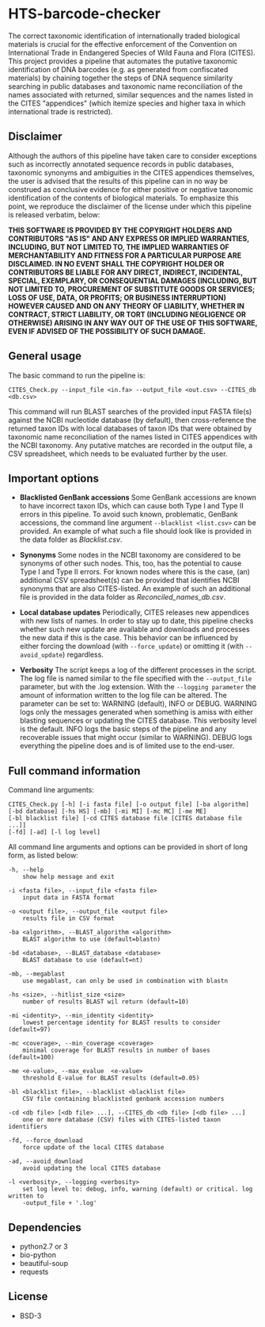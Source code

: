 HTS-barcode-checker
===================

The correct taxonomic identification of internationally traded biological materials is 
crucial for the effective enforcement of the Convention on International Trade in 
Endangered Species of Wild Fauna and Flora (CITES). This project provides a pipeline that
automates the putative taxonomic identification of DNA barcodes (e.g. as generated from
confiscated materials) by chaining together the steps of DNA sequence similarity searching 
in public databases and taxonomic name reconciliation of the names associated with 
returned, similar sequences and the names listed in the CITES "appendices" (which itemize 
species and higher taxa in which international trade is restricted).

Disclaimer
----------

Although the authors of this pipeline have taken care to consider exceptions such as 
incorrectly annotated sequence records in public databases, taxonomic synonyms and 
ambiguities in the CITES appendices themselves, the user is advised that the results of 
this pipeline can in no way be construed as conclusive evidence for either positive or
negative taxonomic identification of the contents of biological materials. To emphasize
this point, we reproduce the disclaimer of the license under which this pipeline is 
released verbatim, below:

**THIS SOFTWARE IS PROVIDED BY THE COPYRIGHT HOLDERS AND CONTRIBUTORS "AS IS" AND ANY
EXPRESS OR IMPLIED WARRANTIES, INCLUDING, BUT NOT LIMITED TO, THE IMPLIED WARRANTIES OF 
MERCHANTABILITY AND FITNESS FOR A PARTICULAR PURPOSE ARE DISCLAIMED. IN NO EVENT SHALL 
THE COPYRIGHT HOLDER OR CONTRIBUTORS BE LIABLE FOR ANY DIRECT, INDIRECT, INCIDENTAL, 
SPECIAL, EXEMPLARY, OR CONSEQUENTIAL DAMAGES (INCLUDING, BUT NOT LIMITED TO, PROCUREMENT 
OF SUBSTITUTE GOODS OR SERVICES; LOSS OF USE, DATA, OR PROFITS; OR BUSINESS INTERRUPTION) 
HOWEVER CAUSED AND ON ANY THEORY OF LIABILITY, WHETHER IN CONTRACT, STRICT LIABILITY, OR 
TORT (INCLUDING NEGLIGENCE OR OTHERWISE) ARISING IN ANY WAY OUT OF THE USE OF THIS 
SOFTWARE, EVEN IF ADVISED OF THE POSSIBILITY OF SUCH DAMAGE.**

General usage
-------------

The basic command to run the pipeline is:

`CITES_Check.py --input_file <in.fa> --output_file <out.csv> --CITES_db <db.csv>`

This command will run BLAST searches of the provided input FASTA file(s) against the NCBI
nucleotide database (by default), then cross-reference the returned taxon IDs with local
databases of taxon IDs that were obtained by taxonomic name reconciliation of the names 
listed in CITES appendices with the NCBI taxonomy. Any putative matches are recorded in 
the output file, a CSV spreadsheet, which needs to be evaluated further by the user.

Important options
-----------------

* **Blacklisted GenBank accessions** Some GenBank accessions are known to have incorrect 
taxon IDs, which can cause both Type I and Type II errors in this pipeline. To avoid such 
known, problematic, GenBank accessions, the command line argument `--blacklist <list.csv>` 
can be provided. An example of what such a file should look like is provided in the data 
folder as _Blacklist.csv_.

* **Synonyms** Some nodes in the NCBI taxonomy are considered to be synonyms of other such 
nodes. This, too, has the potential to cause Type I and Type II errors. For known nodes 
where this is the case, (an) additional CSV spreadsheet(s) can be provided that identifies 
NCBI synonyms that are also CITES-listed. An example of such an additional file is 
provided in the data folder as _Reconciled\_names\_db.csv_.

* **Local database updates** Periodically, CITES releases new appendices with new lists of 
names. In order to stay up to date, this pipeline checks whether such new update are 
available and downloads and processes the new data if this is the case. This behavior can 
be influenced by either forcing the download (with `--force_update`) or omitting it (with 
`--avoid_update`) regardless.

* **Verbosity** The script keeps a log of the different processes in the script. The log 
file is named similar to the file specified with the `--output_file` parameter, but with 
the .log extension. With the `--logging parameter` the amount of information written to 
the log file can be altered. The parameter can be set to: WARNING (default), INFO or DEBUG. 
WARNING logs only the  messages generated when something is amiss with either blasting 
sequences or updating the CITES database. This verbosity level is the default. INFO logs 
the basic steps of the pipeline and any recoverable issues that might occur (similar to 
WARNING). DEBUG logs everything the pipeline does and is of limited use to the end-user.


Full command information
------------------------

Command line arguments:

	CITES_Check.py [-h] [-i fasta file] [-o output file] [-ba algorithm]
	[-bd database] [-hs HS] [-mb] [-mi MI] [-mc MC] [-me ME]
	[-bl blacklist file] [-cd CITES database file [CITES database file ...]]
	[-fd] [-ad] [-l log level]

All command line arguments and options can be provided in short of long form, as listed
below:

	-h, --help            
		show help message and exit
  
	-i <fasta file>, --input_file <fasta file>
		input data in FASTA format
		
	-o <output file>, --output_file <output file>
		results file in CSV format

	-ba <algorithm>, --BLAST_algorithm <algorithm>
		BLAST algorithm to use (default=blastn)
		
	-bd <database>, --BLAST_database <database>
		BLAST database to use (default=nt)

	-mb, --megablast      
		use megablast, can only be used in combination with blastn
		
	-hs <size>, --hitlist_size <size>
		number of results BLAST wil return (default=10)
		
	-mi <identity>, --min_identity <identity>
		lowest percentage identity for BLAST results to consider (default=97)
		
	-mc <coverage>, --min_coverage <coverage>
		minimal coverage for BLAST results in number of bases (default=100)
		
	-me <e-value>, --max_evalue  <e-value>
		threshold E-value for BLAST results (default=0.05)
		
	-bl <blacklist file>, --blacklist <blacklist file>
		CSV file containing blacklisted genbank accession numbers
						
	-cd <db file> [<db file> ...], --CITES_db <db file> [<db file> ...]
		one or more database (CSV) files with CITES-listed taxon identifiers
						
	-fd, --force_download
		force update of the local CITES database

	-ad, --avoid_download
		avoid updating the local CITES database

	-l <verbosity>, --logging <verbosity>
		set log level to: debug, info, warning (default) or critical. log written to
		-output_file + '.log'

Dependencies
------------
* python2.7 or 3
* bio-python
* beautiful-soup
* requests

License
-------
* BSD-3

